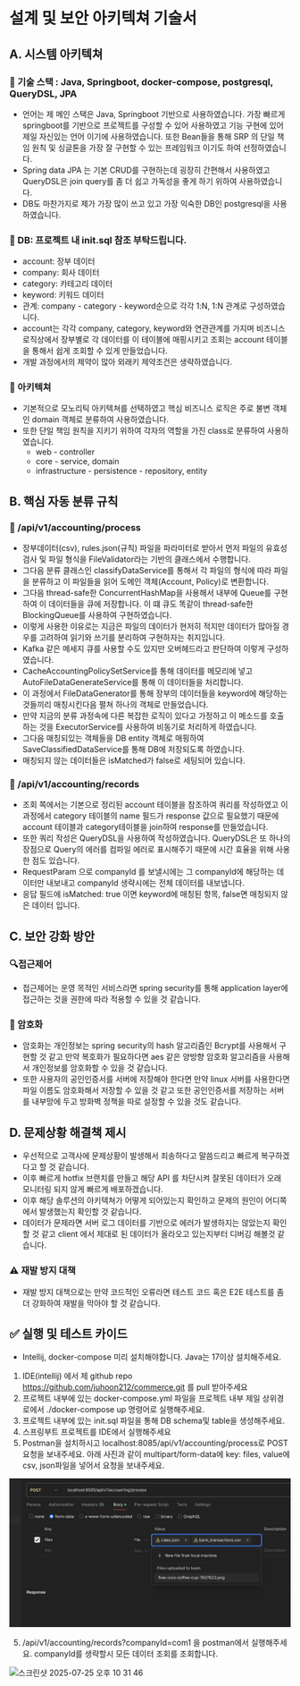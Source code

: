 # 설계 및 보안 아키텍쳐 기술서

## A. 시스템 아키텍쳐

### 🍎 기술 스택 : Java, Springboot, docker-compose, postgresql, QueryDSL, JPA
- 언어는 제 메인 스택은 Java, Springboot 기반으로 사용하였습니다. 가장 빠르게 springboot를 기반으로 프로젝트를 구성할 수 있어 사용하였고 기능 구현에 있어 제일 자신있는 언어 이기에 사용하였습니다.
또한 Bean들을 통해 SRP 의 단일 책임 원칙 및 싱글톤을 가장 잘 구현할 수 있는 프레임워크 이기도 하여 선정하였습니다.
- Spring data JPA 는 기본 CRUD를 구현하는데 굉장히 간편해서 사용하였고 QueryDSL은 join query를 좀 더 쉽고 가독성을 좋게 하기 위하여 사용하였습니다.
- DB도 마찬가지로 제가 가장 많이 쓰고 있고 가장 익숙한 DB인 postgresql을 사용하였습니다.
### 🍎 DB: 프로젝트 내 init.sql 참조 부탁드립니다.
- account: 장부 데이터
- company: 회사 데이터
- category: 카테고리 데이터
- keyword: 키워드 데이터
- 관계: company - category - keyword순으로 각각 1:N, 1:N 관계로 구성하였습니다.
- account는 각각 company, category, keyword와 연관관계를 가지며 비즈니스 로직상에서 장부별로 각 데이터를 이 테이블에 매핑시키고 조회는 account 테이블을 통해서 쉽게 조회할 수 있게 만들었습니다.
- 개발 과정에서의 제약이 많아 외래키 제약조건은 생략하였습니다.

### 🍎 아키텍쳐
- 기본적으로 모노리틱 아키텍쳐를 선택하였고 핵심 비즈니스 로직은 주로 불변 객체인 domain 객체로 분류하여 사용하였습니다.
- 또한 단일 책임 원칙을 지키기 위하여 각자의 역할을 가진 class로 분류하여 사용하였습니다.
  - web - controller
  - core - service, domain
  - infrastructure - persistence - repository, entity

## B. 핵심 자동 분류 규칙
### 📖 /api/v1/accounting/process
- 장부데이터(csv), rules.json(규칙) 파일을 파라미터로 받아서 먼저 파일의 유효성 검사 및 파일 형식을 FileValidator라는 기반의 클래스에서 수행합니다.
- 그다음 분류 클래스인 classifyDataService를 통해서 각 파일의 형식에 따라 파일을 분류하고 이 파일들을 읽어 도메인 객체(Account, Policy)로 변환합니다.
- 그다음 thread-safe한 ConcurrentHashMap을 사용해서 내부에 Queue를 구현하여 이 데이터들을 큐에 저장합니다. 이 떄 큐도 똑같이 thread-safe한 BlockingQueue를 사용하여 구현하였습니다.
- 이렇게 사용한 이유로는 지금은 파일의 데이터가 현저히 적지만 데이터가 많아질 경우를 고려하여 읽기와 쓰기를 분리하여 구현하자는 취지입니다.
- Kafka 같은 메세지 큐를 사용할 수도 있지만 오버헤드라고 판단하여 이렇게 구성하였습니다.
- CacheAccountingPolicySetService를 통해 데이터를 메모리에 넣고 AutoFileDataGenerateService를 통해 이 데이터들을 처리합니다.
- 이 과정에서 FileDataGenerator를 통해 장부의 데이터들을 keyword에 해당하는 것들끼리 매칭시킨다음 펼쳐 하나의 객체로 만들었습니다.
- 만약 지금의 분류 과정속에 다른 복잡한 로직이 있다고 가정하고 이 메소드를 호출하는 것을 ExecutorService를 사용하여 비동기로 처리하게 하였습니다.
- 그다음 매칭되있는 객체들을 DB entity 객체로 매핑하여 SaveClassifiedDataService를 통해 DB에 저장되도록 하였습니다.
- 매칭되지 않는 데이터들은 isMatched가 false로 세팅되어 있습니다.
### 📖 /api/v1/accounting/records
- 조회 쪽에서는 기본으로 정리된 account 테이블을 참조하여 쿼리를 작성하였고 이 과정에서 category 테이블의 name 필드가 response 값으로 필요했기 때문에 account 테이블과 category테이블을 join하여 response를 만들었습니다.
- 또한 쿼리 작성은 QueryDSL을 사용하여 작성하였습니다. QueryDSL은 또 하나의 장점으로 Query의 에러를 컴파일 에러로 표시해주기 때문에 시간 효율을 위해 사용한 점도 있습니다.
- RequestParam 으로 companyId 를 보낼시에는 그 companyId에 해당하는 데이터만 내보내고 companyId 생략시에는 전체 데이터를 내보냅니다.
- 응답 필드에 isMatched: true 이면 keyword에 매칭된 항목, false면 매칭되지 않은 데이터 입니다.

## C. 보안 강화 방안
### 🔍접근제어
- 접근제어는 운영 목적인 서비스라면 spring security를 통해 application layer에 접근하는 것을 권한에 따라 적용할 수 있을 것 같습니다.
### 🔑 암호화
- 암호화는 개인정보는 spring security의 hash 알고리즘인 Bcrypt를 사용해서 구현할 것 같고 만약 복호화가 필요하다면 aes 같은 양방향 암호화 알고리즘을 사용해서 개인정보를 암호화할 수 있을 것 같습니다.
- 또한 사용자의 공인인증서를 서버에 저장해야 한다면 만약 linux 서버를 사용한다면 파일 이름도 암호화해서 저장할 수 있을 것 같고 또한 공인인증서를 저장하는 서버를 내부망에 두고 방화벽 정책을 따로 설정할 수 있을 것도 같습니다.
## D. 문제상황 해결책 제시
- 우선적으로 고객사에 문제상황이 발생해서 죄송하다고 말씀드리고 빠르게 복구하겠다고 할 것 같습니다. 
- 이후 빠르게 hotfix 브랜치를 만들고 해당 API 를 차단시켜 잘못된 데이터가 오래 모니터링 되지 않게 빠르게 배포하겠습니다.
- 이후 해당 솔루션의 아키텍쳐가 어떻게 되어있는지 확인하고 문제의 원인이 어디쪽에서 발생했는지 확인할 것 같습니다.
- 데이터가 문제라면 서버 로그 데이터를 기반으로 에러가 발생하지는 않았는지 확인할 것 같고 client 에서 제대로 된 데이터가 올라오고 있는지부터 디버깅 해볼것 같습니다.
### ⚠️ 재발 방지 대책
- 재발 방지 대책으로는 만약 코드적인 오류라면 테스트 코드 혹은 E2E 테스트를 좀 더 강화하여 재발을 막아야 할 것 같습니다.

## ✅ 실행 및 테스트 카이드
- Intellij, docker-compose 미리 설치해야합니다. Java는 17이상 설치해주세요.
1. IDE(intellij) 에서 제 github repo https://github.com/juhoon212/commerce.git 를 pull 받아주세요
2. 프로젝트 내부에 있는 docker-compose.yml 파일을 프로젝트 내부 제일 상위경로에서 ./docker-compose up 명령어로 실행해주세요.
3. 프로젝트 내부에 있는 init.sql 파일을 통해 DB schema및 table을 생성해주세요.
4. 스프링부트 프로젝트를 IDE에서 실행해주세요
4. Postman을 설치하시고 localhost:8085/api/v1/accounting/process로 POST 요청을 보내주세요. 
아래 사진과 같이 multipart/form-data에 key: files, value에 csv, json파일을 넣어서 요청을 보내주세요.

![ex.png](ex.png)

5. /api/v1/accounting/records?companyId=com1 을 postman에서 실행해주세요. companyId를 생략할시 모든 데이터 조회를 조회합니다.
<img width="1050" height="493" alt="스크린샷 2025-07-25 오후 10 31 46" src="https://github.com/user-attachments/assets/2126d0f9-a6a5-4299-b066-2b0dadcb5d34" />

